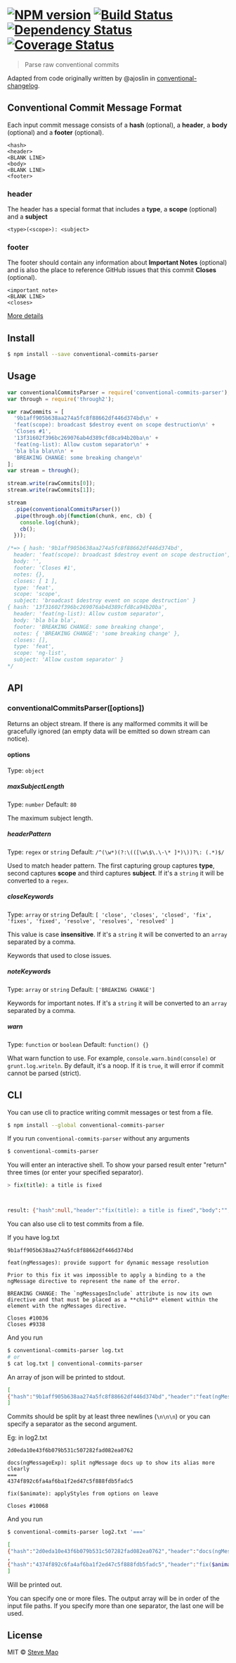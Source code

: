 #  [![NPM version][npm-image]][npm-url] [![Build Status][travis-image]][travis-url] [![Dependency Status][daviddm-image]][daviddm-url] [![Coverage Status][coverall-image]][coverall-url]

> Parse raw conventional commits


Adapted from code originally written by @ajoslin in [conventional-changelog](https://github.com/ajoslin/conventional-changelog).


## Conventional Commit Message Format

Each input commit message consists of a **hash** (optional), a **header**, a **body** (optional) and a **footer** (optional).

```
<hash>
<header>
<BLANK LINE>
<body>
<BLANK LINE>
<footer>
```

### header

The header has a special format that includes a **type**, a **scope** (optional) and a **subject**

```
<type>(<scope>): <subject>
```

### footer

The footer should contain any information about **Important Notes** (optional) and is also the place to reference GitHub issues that this commit **Closes** (optional).

```
<important note>
<BLANK LINE>
<closes>
```

[More details](CONVENTIONS.md)


## Install

```sh
$ npm install --save conventional-commits-parser
```


## Usage

```js
var conventionalCommitsParser = require('conventional-commits-parser');
var through = require('through2');

var rawCommits = [
  '9b1aff905b638aa274a5fc8f88662df446d374bd\n' +
  'feat(scope): broadcast $destroy event on scope destruction\n' +
  'Closes #1',
  '13f31602f396bc269076ab4d389cfd8ca94b20ba\n' +
  'feat(ng-list): Allow custom separator\n' +
  'bla bla bla\n\n' +
  'BREAKING CHANGE: some breaking change\n'
];
var stream = through();

stream.write(rawCommits[0]);
stream.write(rawCommits[1]);

stream
  .pipe(conventionalCommitsParser())
  .pipe(through.obj(function(chunk, enc, cb) {
    console.log(chunk);
    cb();
  }));

/*=> { hash: '9b1aff905b638aa274a5fc8f88662df446d374bd',
  header: 'feat(scope): broadcast $destroy event on scope destruction',
  body: '',
  footer: 'Closes #1',
  notes: {},
  closes: [ 1 ],
  type: 'feat',
  scope: 'scope',
  subject: 'broadcast $destroy event on scope destruction' }
{ hash: '13f31602f396bc269076ab4d389cfd8ca94b20ba',
  header: 'feat(ng-list): Allow custom separator',
  body: 'bla bla bla',
  footer: 'BREAKING CHANGE: some breaking change',
  notes: { 'BREAKING CHANGE': 'some breaking change' },
  closes: [],
  type: 'feat',
  scope: 'ng-list',
  subject: 'Allow custom separator' }
*/
```


## API

### conventionalCommitsParser([options])

Returns an object stream. If there is any malformed commits it will be gracefully ignored (an empty data will be emitted so down stream can notice).

#### options

Type: `object`

##### maxSubjectLength

Type: `number` Default: `80`

The maximum subject length.

##### headerPattern

Type: `regex` or `string` Default: `/^(\w*)(?:\(([\w\$\.\-\* ]*)\))?\: (.*)$/`

Used to match header pattern. The first capturing group captures **type**, second captures **scope** and third captures **subject**. If it's a `string` it will be converted to a `regex`.

##### closeKeywords

Type: `array` or `string` Default:
`[
  'close',
  'closes',
  'closed',
  'fix',
  'fixes',
  'fixed',
  'resolve',
  'resolves',
  'resolved'
]`

This value is case **insensitive**. If it's a `string` it will be converted to an `array` separated by a comma.

Keywords that used to close issues.

##### noteKeywords

Type: `array` or `string` Default: `['BREAKING CHANGE']`

Keywords for important notes. If it's a `string` it will be converted to an `array` separated by a comma.

##### warn

Type: `function` or `boolean` Default: `function() {}`

What warn function to use. For example, `console.warn.bind(console)` or `grunt.log.writeln`. By default, it's a noop. If it is `true`, it will error if commit cannot be parsed (strict).


## CLI

You can use cli to practice writing commit messages or test from a file.

```sh
$ npm install --global conventional-commits-parser
```

If you run `conventional-commits-parser` without any arguments

```sh
$ conventional-commits-parser
```

You will enter an interactive shell. To show your parsed result enter "return" three times (or enter your specified separator).

```sh
> fix(title): a title is fixed



result: {"hash":null,"header":"fix(title): a title is fixed","body":"","footer":"","notes":{},"closes":[],"type":"fix","scope":"title","subject":"a title is fixed"}
```

You can also use cli to test commits from a file.

If you have log.txt

```text
9b1aff905b638aa274a5fc8f88662df446d374bd

feat(ngMessages): provide support for dynamic message resolution

Prior to this fix it was impossible to apply a binding to a the ngMessage directive to represent the name of the error.

BREAKING CHANGE: The `ngMessagesInclude` attribute is now its own directive and that must be placed as a **child** element within the element with the ngMessages directive.

Closes #10036
Closes #9338
```

And you run

```sh
$ conventional-commits-parser log.txt
# or
$ cat log.txt | conventional-commits-parser
```

An array of json will be printed to stdout.

```sh
[
{"hash":"9b1aff905b638aa274a5fc8f88662df446d374bd","header":"feat(ngMessages): provide support for dynamic message resolution","body":"Prior to this fix it was impossible to apply a binding to a the ngMessage directive to represent the name of the error.","footer":"BREAKING CHANGE: The `ngMessagesInclude` attribute is now its own directive and that must be placed as a **child** element within the element with the ngMessages directive.\nCloses #10036\nCloses #9338","notes":{"BREAKING CHANGE":"The `ngMessagesInclude` attribute is now its own directive and that must be placed as a **child** element within the element with the ngMessages directive."},"closes":[10036,9338],"type":"feat","scope":"ngMessages","subject":"provide support for dynamic message resolution"}
]
```

Commits should be split by at least three newlines (`\n\n\n`) or you can specify a separator as the second argument.

Eg: in log2.txt

```text
2d0eda10e43f6b079b531c507282fad082ea0762

docs(ngMessageExp): split ngMessage docs up to show its alias more clearly
===
4374f892c6fa4af6ba1f2ed47c5f888fdb5fadc5

fix($animate): applyStyles from options on leave

Closes #10068
```

And you run

```sh
$ conventional-commits-parser log2.txt '==='
```

```sh
[
{"hash":"2d0eda10e43f6b079b531c507282fad082ea0762","header":"docs(ngMessageExp): split ngMessage docs up to show its alias more clearly","body":"","footer":"","notes":{},"closes":[],"type":"docs","scope":"ngMessageExp","subject":"split ngMessage docs up to show its alias more clearly"}
,
{"hash":"4374f892c6fa4af6ba1f2ed47c5f888fdb5fadc5","header":"fix($animate): applyStyles from options on leave","body":"","footer":"Closes #10068","notes":{},"closes":[10068],"type":"fix","scope":"$animate","subject":"applyStyles from options on leave"}
]
```

Will be printed out.

You can specify one or more files. The output array will be in order of the input file paths. If you specify more than one separator, the last one will be used.


## License

MIT © [Steve Mao](https://github.com/stevemao)


[npm-image]: https://badge.fury.io/js/conventional-commits-parser.svg
[npm-url]: https://npmjs.org/package/conventional-commits-parser
[travis-image]: https://travis-ci.org/stevemao/conventional-commits-parser.svg?branch=master
[travis-url]: https://travis-ci.org/stevemao/conventional-commits-parser
[daviddm-image]: https://david-dm.org/stevemao/conventional-commits-parser.svg?theme=shields.io
[daviddm-url]: https://david-dm.org/stevemao/conventional-commits-parser
[coverall-image]: https://coveralls.io/repos/stevemao/conventional-commits-parser/badge.svg
[coverall-url]: https://coveralls.io/r/stevemao/conventional-commits-parser
